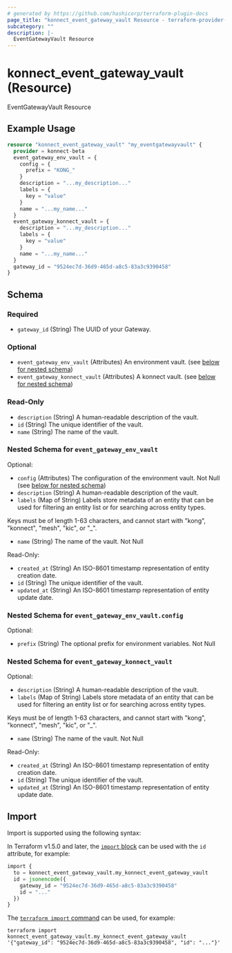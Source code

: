 ```yaml
---
# generated by https://github.com/hashicorp/terraform-plugin-docs
page_title: "konnect_event_gateway_vault Resource - terraform-provider-konnect-beta"
subcategory: ""
description: |-
  EventGatewayVault Resource
---
```


# konnect_event_gateway_vault (Resource)

EventGatewayVault Resource

## Example Usage

```terraform
resource "konnect_event_gateway_vault" "my_eventgatewayvault" {
  provider = konnect-beta
  event_gateway_env_vault = {
    config = {
      prefix = "KONG_"
    }
    description = "...my_description..."
    labels = {
      key = "value"
    }
    name = "...my_name..."
  }
  event_gateway_konnect_vault = {
    description = "...my_description..."
    labels = {
      key = "value"
    }
    name = "...my_name..."
  }
  gateway_id = "9524ec7d-36d9-465d-a8c5-83a3c9390458"
}
```

<!-- schema generated by tfplugindocs -->
## Schema

### Required

- `gateway_id` (String) The UUID of your Gateway.

### Optional

- `event_gateway_env_vault` (Attributes) An environment vault. (see [below for nested schema](#nestedatt--event_gateway_env_vault))
- `event_gateway_konnect_vault` (Attributes) A konnect vault. (see [below for nested schema](#nestedatt--event_gateway_konnect_vault))

### Read-Only

- `description` (String) A human-readable description of the vault.
- `id` (String) The unique identifier of the vault.
- `name` (String) The name of the vault.

<a id="nestedatt--event_gateway_env_vault"></a>
### Nested Schema for `event_gateway_env_vault`

Optional:

- `config` (Attributes) The configuration of the environment vault. Not Null (see [below for nested schema](#nestedatt--event_gateway_env_vault--config))
- `description` (String) A human-readable description of the vault.
- `labels` (Map of String) Labels store metadata of an entity that can be used for filtering an entity list or for searching across entity types. 

Keys must be of length 1-63 characters, and cannot start with "kong", "konnect", "mesh", "kic", or "_".
- `name` (String) The name of the vault. Not Null

Read-Only:

- `created_at` (String) An ISO-8601 timestamp representation of entity creation date.
- `id` (String) The unique identifier of the vault.
- `updated_at` (String) An ISO-8601 timestamp representation of entity update date.

<a id="nestedatt--event_gateway_env_vault--config"></a>
### Nested Schema for `event_gateway_env_vault.config`

Optional:

- `prefix` (String) The optional prefix for environment variables. Not Null



<a id="nestedatt--event_gateway_konnect_vault"></a>
### Nested Schema for `event_gateway_konnect_vault`

Optional:

- `description` (String) A human-readable description of the vault.
- `labels` (Map of String) Labels store metadata of an entity that can be used for filtering an entity list or for searching across entity types. 

Keys must be of length 1-63 characters, and cannot start with "kong", "konnect", "mesh", "kic", or "_".
- `name` (String) The name of the vault. Not Null

Read-Only:

- `created_at` (String) An ISO-8601 timestamp representation of entity creation date.
- `id` (String) The unique identifier of the vault.
- `updated_at` (String) An ISO-8601 timestamp representation of entity update date.

## Import

Import is supported using the following syntax:

In Terraform v1.5.0 and later, the [`import` block](https://developer.hashicorp.com/terraform/language/import) can be used with the `id` attribute, for example:

```terraform
import {
  to = konnect_event_gateway_vault.my_konnect_event_gateway_vault
  id = jsonencode({
    gateway_id = "9524ec7d-36d9-465d-a8c5-83a3c9390458"
    id = "..."
  })
}
```

The [`terraform import` command](https://developer.hashicorp.com/terraform/cli/commands/import) can be used, for example:

```shell
terraform import konnect_event_gateway_vault.my_konnect_event_gateway_vault '{"gateway_id": "9524ec7d-36d9-465d-a8c5-83a3c9390458", "id": "..."}'
```
